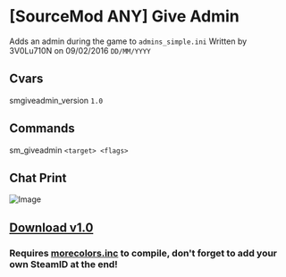 # [SourceMod ANY] Give Admin
Adds an admin during the game to `admins_simple.ini`
Written by 3V0Lu710N on 09/02/2016 `DD/MM/YYYY`
## Cvars
  smgiveadmin_version `1.0`
## Commands
sm_giveadmin `<target> <flags>`
## Chat Print
![Image](http://i.imgur.com/nFLxHDp.png)
## [Download v1.0](https://github.com/3V0Lu710N/Give-Admin/releases/tag/v1.0)
### Requires [morecolors.inc](https://forums.alliedmods.net/showthread.php?t=185016) to compile, don't forget to add your own SteamID at the end!
